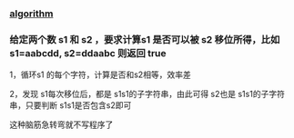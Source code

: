 ### [algorithm](/algorithm)
### 给定两个数 s1 和 s2 ，要求计算s1 是否可以被 s2 移位所得，比如 s1=aabcdd, s2=ddaabc 则返回 true

1，循环s1 的每个字符，计算是否和s2相等，效率差

2，发现 s1每次移位后，都是 s1s1的子字符串，由此可得 s2也是 s1s1的子字符串，只要判断 s1s1是否包含s2即可

这种脑筋急转弯就不写程序了